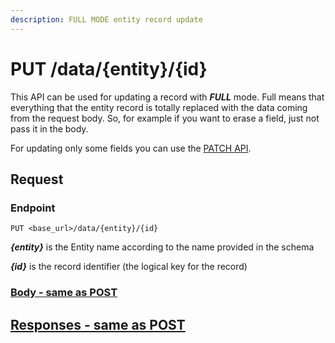 ```yaml
---
description: FULL MODE entity record update
---
```


# PUT /data/{entity}/{id}

This API can be used for updating a record with _**FULL**_ mode. Full means that everything that the entity record is totally replaced with the data coming from the request body. So, for example if you want to erase a field, just not pass it in the body.

For updating only some fields you can use the [PATCH API](patch-data-entity-id.md).

## Request

### Endpoint

```
PUT <base_url>/data/{entity}/{id}
```

_**{entity}**_ is the Entity name according to the name provided in the schema

_**{id}**_ is the record identifier (the logical key for the record)&#x20;

### [Body - same as POST](post-data-entity.md#body)

## [Responses - same as POST](post-data-entity.md#responses)&#x20;
